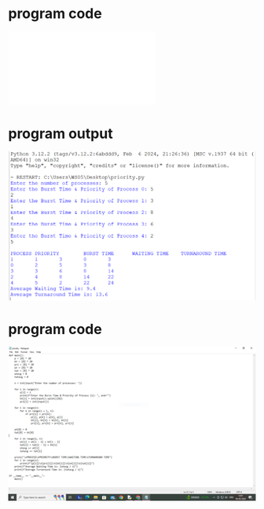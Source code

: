 
# program code
![program_code](priority_code_le_516.py)

# program output
![program_output](priority_output_le_516.PNG)

# program code
![program code png](PRIORITY_CODE_LE_516.PNG)
